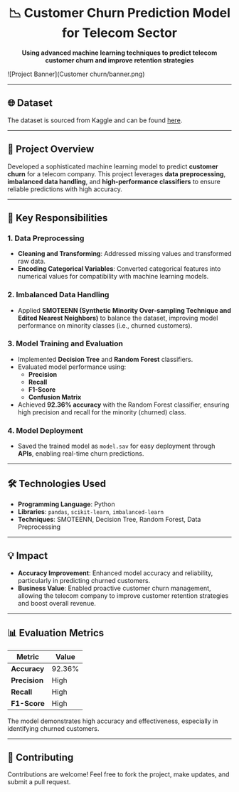<h1 align="center">📉 Customer Churn Prediction Model for Telecom Sector</h1>
<p align="center">
  <strong>Using advanced machine learning techniques to predict telecom customer churn and improve retention strategies</strong>
</p>
  
  ![Project Banner](Customer churn/banner.png)



---

## 🌐 Dataset
The dataset is sourced from Kaggle and can be found [here](https://www.kaggle.com/blastchar/telco-customer).

---

## 📝 Project Overview
Developed a sophisticated machine learning model to predict **customer churn** for a telecom company. This project leverages **data preprocessing**, **imbalanced data handling**, and **high-performance classifiers** to ensure reliable predictions with high accuracy.

---

## 📌 Key Responsibilities

### 1. Data Preprocessing
- **Cleaning and Transforming**: Addressed missing values and transformed raw data.
- **Encoding Categorical Variables**: Converted categorical features into numerical values for compatibility with machine learning models.

### 2. Imbalanced Data Handling
- Applied **SMOTEENN (Synthetic Minority Over-sampling Technique and Edited Nearest Neighbors)** to balance the dataset, improving model performance on minority classes (i.e., churned customers).

### 3. Model Training and Evaluation
- Implemented **Decision Tree** and **Random Forest** classifiers.
- Evaluated model performance using:
  - **Precision**
  - **Recall**
  - **F1-Score**
  - **Confusion Matrix**
- Achieved **92.36% accuracy** with the Random Forest classifier, ensuring high precision and recall for the minority (churned) class.

### 4. Model Deployment
- Saved the trained model as `model.sav` for easy deployment through **APIs**, enabling real-time churn predictions.

---

## 🛠️ Technologies Used

- **Programming Language**: Python
- **Libraries**: `pandas`, `scikit-learn`, `imbalanced-learn`
- **Techniques**: SMOTEENN, Decision Tree, Random Forest, Data Preprocessing

---

## 💡 Impact
- **Accuracy Improvement**: Enhanced model accuracy and reliability, particularly in predicting churned customers.
- **Business Value**: Enabled proactive customer churn management, allowing the telecom company to improve customer retention strategies and boost overall revenue.

---

## 📊 Evaluation Metrics
| Metric       | Value  |
|--------------|--------|
| **Accuracy** | 92.36% |
| **Precision**| High   |
| **Recall**   | High   |
| **F1-Score** | High   |

The model demonstrates high accuracy and effectiveness, especially in identifying churned customers.

---

## 🤝 Contributing
Contributions are welcome! Feel free to fork the project, make updates, and submit a pull request.

